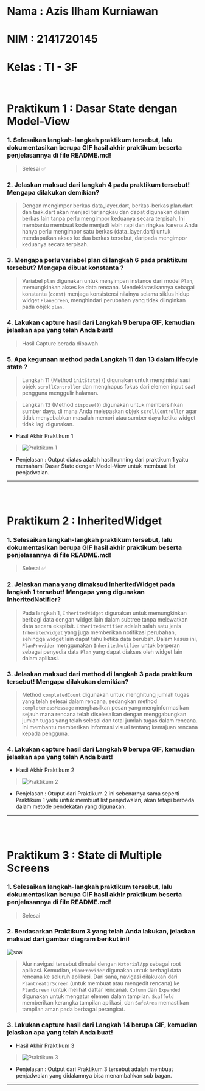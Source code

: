 # Nama : Azis Ilham Kurniawan

# NIM : 2141720145

# Kelas : TI - 3F

<br>

# Praktikum 1 : Dasar State dengan Model-View

### 1. Selesaikan langkah-langkah praktikum tersebut, lalu dokumentasikan berupa GIF hasil akhir praktikum beserta penjelasannya di file README.md!

> Selesai ✅

### 2. Jelaskan maksud dari langkah 4 pada praktikum tersebut! Mengapa dilakukan demikian?

> Dengan mengimpor berkas data_layer.dart, berkas-berkas plan.dart dan task.dart akan menjadi terjangkau dan dapat digunakan dalam berkas lain tanpa perlu mengimpor keduanya secara terpisah. Ini membantu membuat kode menjadi lebih rapi dan ringkas karena Anda hanya perlu mengimpor satu berkas (data_layer.dart) untuk mendapatkan akses ke dua berkas tersebut, daripada mengimpor keduanya secara terpisah.

### 3. Mengapa perlu variabel plan di langkah 6 pada praktikum tersebut? Mengapa dibuat konstanta ?

> Variabel `plan` digunakan untuk menyimpan instance dari model `Plan`, memungkinkan akses ke data rencana. Mendeklarasikannya sebagai konstanta (`const`) menjaga konsistensi nilainya selama siklus hidup widget `PlanScreen`, menghindari perubahan yang tidak diinginkan pada objek `plan`.

### 4. Lakukan capture hasil dari Langkah 9 berupa GIF, kemudian jelaskan apa yang telah Anda buat!

> Hasil Capture berada dibawah

### 5. Apa kegunaan method pada Langkah 11 dan 13 dalam lifecyle state ?

> Langkah 11 (Method `initState()`) digunakan untuk menginisialisasi objek `scrollController` dan menghapus fokus dari elemen input saat pengguna menggulir halaman.

> Langkah 13 (Method `dispose()`) digunakan untuk membersihkan sumber daya, di mana Anda melepaskan objek `scrollController` agar tidak menyebabkan masalah memori atau sumber daya ketika widget tidak lagi digunakan.

- Hasil Akhir Praktikum 1

> ![Praktikum 1](./docs/praktikum1.gif)

- Penjelasan : Output diatas adalah hasil running dari praktikum 1 yaitu memahami Dasar State dengan Model-View untuk membuat list penjadwalan.

---

<br>
<br>

# Praktikum 2 : InheritedWidget

### 1. Selesaikan langkah-langkah praktikum tersebut, lalu dokumentasikan berupa GIF hasil akhir praktikum beserta penjelasannya di file README.md!

> Selesai ✅

### 2. Jelaskan mana yang dimaksud InheritedWidget pada langkah 1 tersebut! Mengapa yang digunakan InheritedNotifier?

> Pada langkah 1, `InheritedWidget` digunakan untuk memungkinkan berbagi data dengan widget lain dalam subtree tanpa melewatkan data secara eksplisit. `InheritedNotifier` adalah salah satu jenis `InheritedWidget` yang juga memberikan notifikasi perubahan, sehingga widget lain dapat tahu ketika data berubah. Dalam kasus ini, `PlanProvider` menggunakan `InheritedNotifier` untuk berperan sebagai penyedia data `Plan` yang dapat diakses oleh widget lain dalam aplikasi.

### 3. Jelaskan maksud dari method di langkah 3 pada praktikum tersebut! Mengapa dilakukan demikian?

> Method `completedCount` digunakan untuk menghitung jumlah tugas yang telah selesai dalam rencana, sedangkan method `completenessMessage` menghasilkan pesan yang menginformasikan sejauh mana rencana telah diselesaikan dengan menggabungkan jumlah tugas yang telah selesai dan total jumlah tugas dalam rencana. Ini membantu memberikan informasi visual tentang kemajuan rencana kepada pengguna.

### 4. Lakukan capture hasil dari Langkah 9 berupa GIF, kemudian jelaskan apa yang telah Anda buat!

- Hasil Akhir Praktikum 2

> ![Praktikum 2](./docs/praktikum2.gif)

- Penjelasan : Otuput dari Praktikum 2 ini sebenarnya sama seperti Praktikum 1 yaitu untuk membuat list penjadwalan, akan tetapi berbeda dalam metode pendekatan yang digunakan.
---

<br>
<br>

# Praktikum 3 : State di Multiple Screens

### 1. Selesaikan langkah-langkah praktikum tersebut, lalu dokumentasikan berupa GIF hasil akhir praktikum beserta penjelasannya di file README.md!

> Selesai 

### 2. Berdasarkan Praktikum 3 yang telah Anda lakukan, jelaskan maksud dari gambar diagram berikut ini!

![soal](https://jti-polinema.github.io/flutter-codelab/11-basic-state/img//9ce81bcd2817adc8.png)
> Alur navigasi tersebut dimulai dengan `MaterialApp` sebagai root aplikasi. Kemudian, `PlanProvider` digunakan untuk berbagi data rencana ke seluruh aplikasi. Dari sana, navigasi dilakukan dari `PlanCreatorScreen` (untuk membuat atau mengedit rencana) ke `PlanScreen` (untuk melihat daftar rencana). `Column` dan `Expanded` digunakan untuk mengatur elemen dalam tampilan. `Scaffold` memberikan kerangka tampilan aplikasi, dan `SafeArea` memastikan tampilan aman pada berbagai perangkat.

### 3. Lakukan capture hasil dari Langkah 14 berupa GIF, kemudian jelaskan apa yang telah Anda buat!

- Hasil Akhir Praktikum 3

> ![Praktikum 3](./docs/praktikum3.gif)

- Penjelasan : Output dari Praktikum 3 tersebut adalah membuat penjadwalan yang didalamnya bisa menambahkan sub bagan.
---